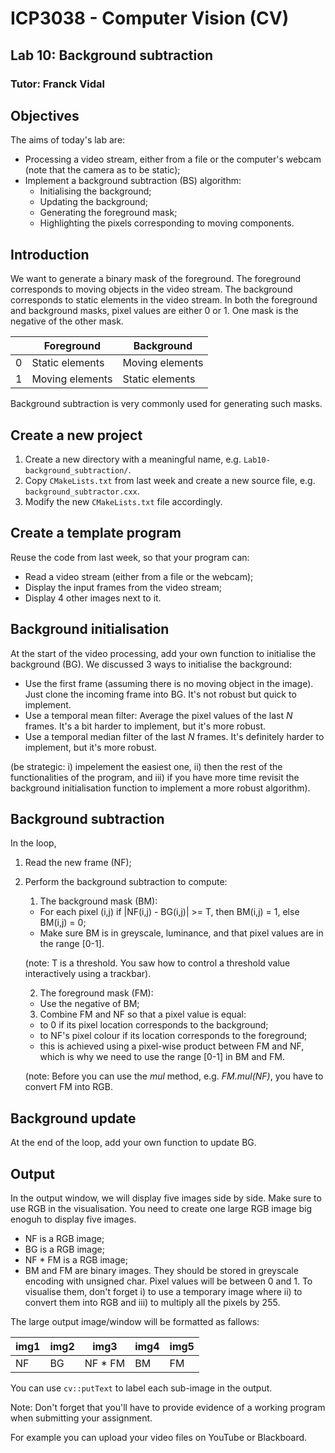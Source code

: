 # ICP3038 - Computer Vision (CV)
## Lab 10: Background subtraction
### Tutor: Franck Vidal

## Objectives

The aims of today's lab are:

  - Processing a video stream, either from a file or the computer's webcam (note that the camera as to be static);
  - Implement a background subtraction (BS) algorithm:
    - Initialising the background;
    - Updating the background;
    - Generating the foreground mask;
    - Highlighting the pixels corresponding to moving components.

## Introduction
We want to generate a binary mask of the foreground.
The foreground corresponds to moving objects in the video stream.
The background corresponds to static elements in the video stream.
In both the foreground and background masks, pixel values are either 0 or 1. One mask is the negative of the other mask.

|   | Foreground      | Background      |
|---|-----------------|-----------------|
| 0 | Static elements | Moving elements |
| 1 | Moving elements | Static elements |

Background subtraction is very commonly used for generating such masks.

## Create a new project

 1. Create a new directory with a meaningful name, e.g. `Lab10-background_subtraction/`.
 2. Copy `CMakeLists.txt` from last week and create a new source file, e.g. `background_subtractor.cxx`.
 3. Modify the new `CMakeLists.txt` file accordingly.

## Create a template program

Reuse the code from last week, so that your program can:

  - Read a video stream (either from a file or the webcam);
  - Display the input frames from the video stream;
  - Display 4 other images next to it.

## Background initialisation

At the start of the video processing, add your own function to initialise the background (BG). We discussed 3 ways to initialise the background:

  - Use the first frame (assuming there is no moving object in the image). Just clone the incoming frame into BG. It's not robust but quick to implement.
  - Use a temporal mean filter: Average the pixel values of the last *N* frames. It's a bit harder to implement, but it's more robust.
  - Use a temporal median filter of the last *N* frames. It's definitely harder to implement, but it's more robust.

(be strategic: i) impelement the easiest one, ii) then the rest of the functionalities of the program, and iii) if you have more time revisit the background initialisation function to implement a more robust algorithm).

## Background subtraction

In the loop,

 1. Read the new frame (NF);
 2. Perform the background subtraction to compute:

    1. The background mask (BM):
      
      - For each pixel (i,j) if |NF(i,j) - BG(i,j)| >= T, then BM(i,j) = 1, else BM(i,j) = 0;
      - Make sure BM is in greyscale, luminance, and that pixel values are in the range [0-1].
      
      (note: T is a threshold. You saw how to control a threshold value interactively using a trackbar).
      
    2. The foreground mask (FM):
    
      - Use the negative of BM;
        
    3. Combine FM and NF so that a pixel value is equal:

      - to 0 if its pixel location corresponds to the background;
      - to NF's pixel colour if its location corresponds to the foreground;
      - this is achieved using a pixel-wise product between FM and NF, which is why we need to use the range [0-1] in BM and FM. 
      
      (note: Before you can use the *mul* method, e.g. *FM.mul(NF)*, you have to convert FM into RGB.

## Background update

At the end of the loop, add your own function to update BG.

## Output

In the output window, we will display five images side by side. Make sure to use RGB in the visualisation. You need to create one large RGB image big enoguh to display five images.

  - NF is a RGB image;
  - BG is a RGB image;
  - NF * FM is a RGB image;
  - BM and FM are binary images. They should be stored in greyscale encoding with unsigned char. Pixel values will be between 0 and 1. To visualise them, don't forget i) to use a temporary image where ii)  to convert them into RGB and iii) to multiply all the pixels by 255.

The large output image/window will be formatted as fallows:

| img1 | img2 |   img3  | img4 | img5 |
|------|------|---------|------|------|
|  NF  |  BG  | NF * FM |  BM  |  FM  |

You can use `cv::putText` to label each sub-image in the output.


Note: Don't forget that you'll have to provide evidence of a working program when submitting your assignment.
<!--For example, Fig.~\ref{fig:screenshot2} shows my fish tank. -->For example you can upload your video files on YouTube or Blackboard<!--, see [https://www.youtube.com/watch?v=RbH2bdrNGbc](https://www.youtube.com/watch?v=RbH2bdrNGbc)-->.
